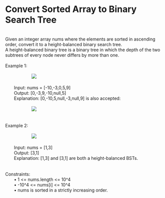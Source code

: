 <h1>Convert Sorted Array to Binary Search Tree</h1>
<p><br>
Given an integer array nums where the elements are sorted in ascending order, convert it to a height-balanced binary search tree.<br>
A height-balanced binary tree is a binary tree in which the depth of the two subtrees of every node never differs by more than one.<br>
<br> 
Example 1:<br><br>
&emsp;&emsp;&emsp;&emsp;&emsp;&emsp;<img src="https://assets.leetcode.com/uploads/2021/02/18/btree1.jpg"><br><br> 
&emsp;&emsp;Input: nums = [-10,-3,0,5,9]<br>
&emsp;&emsp;Output: [0,-3,9,-10,null,5]<br>
&emsp;&emsp;Explanation: [0,-10,5,null,-3,null,9] is also accepted:<br><br>
&emsp;&emsp;&emsp;&emsp;&emsp;&emsp;<img src="https://assets.leetcode.com/uploads/2021/02/18/btree2.jpg"><br><br><br>
Example 2:<br><br>
&emsp;&emsp;&emsp;&emsp;&emsp;&emsp;<img src="https://assets.leetcode.com/uploads/2021/02/18/btree.jpg"><br><br> 
&emsp;&emsp;Input: nums = [1,3]<br>
&emsp;&emsp;Output: [3,1]<br>
&emsp;&emsp;Explanation: [1,3] and [3,1] are both a height-balanced BSTs.<br>
<br><br>
Constraints:<br>
&emsp;&emsp;•	1 <= nums.length <= 10^4<br>
&emsp;&emsp;•	-10^4 <= nums[i] <= 10^4<br>
&emsp;&emsp;•	nums is sorted in a strictly increasing order.<br>
</p>

